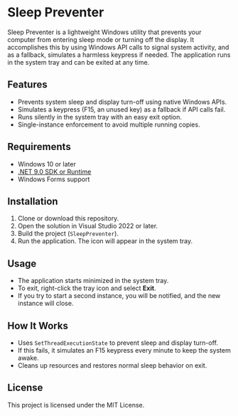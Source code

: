 # Sleep Preventer

Sleep Preventer is a lightweight Windows utility that prevents your computer from entering sleep mode or turning off the display. It accomplishes this by using Windows API calls to signal system activity, and as a fallback, simulates a harmless keypress if needed. The application runs in the system tray and can be exited at any time.

## Features

- Prevents system sleep and display turn-off using native Windows APIs.
- Simulates a keypress (F15, an unused key) as a fallback if API calls fail.
- Runs silently in the system tray with an easy exit option.
- Single-instance enforcement to avoid multiple running copies.

## Requirements

- Windows 10 or later
- [.NET 9.0 SDK or Runtime](https://dotnet.microsoft.com/en-us/download/dotnet/9.0)
- Windows Forms support

## Installation

1. Clone or download this repository.
2. Open the solution in Visual Studio 2022 or later.
3. Build the project (`SleepPreventer`).
4. Run the application. The icon will appear in the system tray.

## Usage

- The application starts minimized in the system tray.
- To exit, right-click the tray icon and select **Exit**.
- If you try to start a second instance, you will be notified, and the new instance will close.

## How It Works

- Uses `SetThreadExecutionState` to prevent sleep and display turn-off.
- If this fails, it simulates an F15 keypress every minute to keep the system awake.
- Cleans up resources and restores normal sleep behavior on exit.

## License

This project is licensed under the MIT License.
